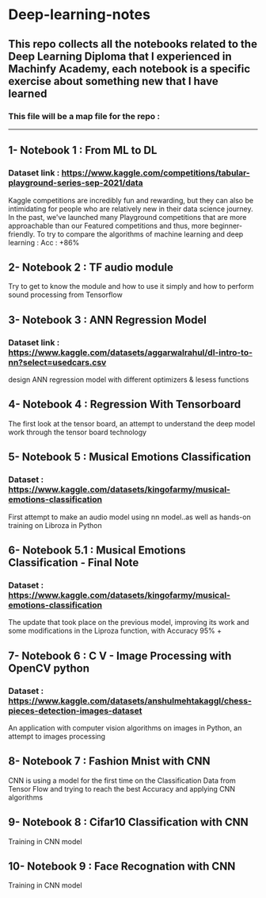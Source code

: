# Deep-learning-notes
## This repo collects all the notebooks related to the Deep Learning Diploma that I experienced in Machinfy Academy, each notebook is a specific exercise about something new that I have learned
### This file will be a map file for the repo :
______________________________________________________________________________________________________________________
## 1- Notebook 1 : From ML to DL 
### Dataset link : https://www.kaggle.com/competitions/tabular-playground-series-sep-2021/data
Kaggle competitions are incredibly fun and rewarding, but they can also be intimidating for people who are relatively new in their data science journey. In the past, we've launched many Playground competitions that are more approachable than our Featured competitions and thus, more beginner-friendly.
To try to compare the algorithms of machine learning and deep learning : Acc : +86% 

## 2- Notebook 2 : TF audio module
Try to get to know the module and how to use it simply and how to perform sound processing from Tensorflow

## 3- Notebook 3 : ANN Regression Model 
###  Dataset link : https://www.kaggle.com/datasets/aggarwalrahul/dl-intro-to-nn?select=usedcars.csv
design ANN regression model with different optimizers & lesess functions 

## 4- Notebook 4 : Regression With Tensorboard
The first look at the tensor board, an attempt to understand the deep model work through the tensor board technology

## 5- Notebook 5 : Musical Emotions Classification
### Dataset : https://www.kaggle.com/datasets/kingofarmy/musical-emotions-classification
First attempt to make an audio model using nn model..as well as hands-on training on Libroza in Python

## 6- Notebook 5.1 : Musical Emotions Classification - Final Note 
### Dataset : https://www.kaggle.com/datasets/kingofarmy/musical-emotions-classification
The update that took place on the previous model, improving its work and some modifications in the Liproza function, with Accuracy 95% +

## 7- Notebook 6 : C V - Image Processing with OpenCV python
### Dataset : https://www.kaggle.com/datasets/anshulmehtakaggl/chess-pieces-detection-images-dataset
An application with computer vision algorithms on images in Python, an attempt to images processing 

## 8- Notebook 7 : Fashion Mnist with CNN 
CNN is using a model for the first time on the Classification Data from Tensor Flow and trying to reach the best Accuracy and applying CNN algorithms

## 9- Notebook 8 : Cifar10 Classification with CNN 
Training in CNN model 

## 10- Notebook 9 : Face Recognation with CNN
Training in CNN model 
